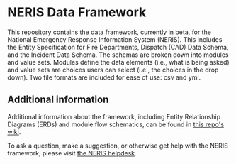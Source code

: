 # NERIS Data Framework
This repository contains the data framework, currently in beta, for the National Emergency Response Information System (NERIS). This includes the Entity Specification for Fire Departments, Dispatch (CAD) Data Schema, and the Incident Data Schema. The schemas are broken down into modules and value sets. Modules define the data elements (i.e., what is being asked) and value sets are choices users can select (i.e., the choices in the drop down). Two file formats are included for ease of use: csv and yml.

## Additional information
Additional information about the framework, including Entity Relationship Diagrams (ERDs) and module flow schematics, can be found in [this repo's wiki](https://github.com/ulfsri/neris-framework/wiki).

To ask a question, make a suggestion, or otherwise get help with the NERIS framework, please visit [the NERIS helpdesk](https://neris.atlassian.net/servicedesk/customer/portal/3).
